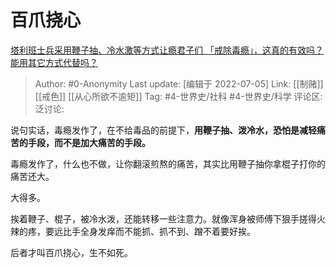 # 百爪挠心
[塔利班士兵采用鞭子抽、冷水激等方式让瘾君子们 「戒除毒瘾」，这真的有效吗？能用其它方式代替吗？](https://www.zhihu.com/question/486968034/answer/2150301562)

> Author: #0-Anonymity
> Last update: [编辑于 2022-07-05]
> Link: [[制赌]] [[戒色]] [[从心所欲不逾矩]]
> Tag: #4-世界史/社科 #4-世界史/科学
> 评论区:
> 泛讨论:

说句实话，毒瘾发作了，在不给毒品的前提下，**用鞭子抽、泼冷水，恐怕是减轻痛苦的手段，而不是加大痛苦的手段。**

毒瘾发作了，什么也不做，让你翻滚煎熬的痛苦，其实比用鞭子抽你拿棍子打你的痛苦还大。

大得多。

挨着鞭子、棍子，被冷水泼，还能转移一些注意力。就像浑身被师傅下狠手搓得火辣的疼，要远比手全身发痒而不能抓、抓不到、蹭不着要好挨。

后者才叫百爪挠心，生不如死。
